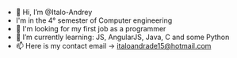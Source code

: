 - 👋 Hi, I’m @Italo-Andrey
- I'm in the 4° semester of Computer engineering
- 👀 I'm looking for my first job as a programmer
- 🌱 I’m currently learning: JS, AngularJS, Java, C and some Python
- 📫 Here is my contact email -> italoandrade15@hotmail.com

